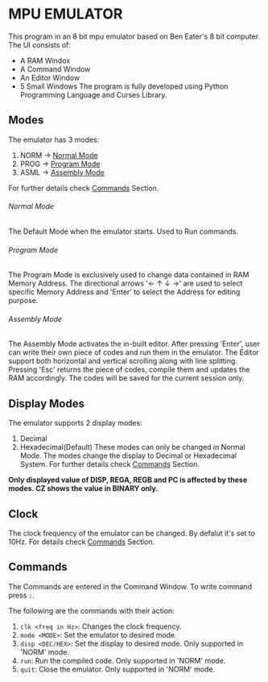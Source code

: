 # MPU EMULATOR
This program in an 8 bit mpu emulator based on Ben Eater's 8 bit computer. 
The UI consists of:
- A RAM Windox
- A Command Window
- An Editor Window
- 5 Small Windows
The program is fully developed using Python Programming Language and Curses Library.

## Modes
The emulator has 3 modes:
1. NORM -> [Normal Mode](#normal-mode)
2. PROG -> [Program Mode](#program-mode)
3. ASML -> [Assembly Mode](#assembly-mode)

For further details check [Commands](#commands) Section.

###### Normal Mode
The Default Mode when the emulator starts.
Used to Run commands.

###### Program Mode
The Program Mode is exclusively used to change data contained in RAM Memory Address.
The directional arrows '← ↑ ↓ →' are used to select specific Memory Address and 'Enter' to select the Address for editing purpose.

###### Assembly Mode
The Assembly Mode activates the in-built editor.
After pressing 'Enter', user can write their own piece of codes and run them in the emulator.
The Editor support both horizontal and vertical scrolling along with line splitting.
Pressing 'Esc' returns the piece of codes, compile them and updates the RAM accordingly.
The codes will be saved for the current session only.

## Display Modes
The emulator supports 2 display modes:
1. Decimal
2. Hexadecimal(Default)
These modes can only be changed in Normal Mode.
The modes change the display to Decimal or Hexadecimal System.
For further details check [Commands](#commands) Section.

**Only displayed value of DISP, REGA, REGB and PC is affected by these modes.
CZ shows the value in BINARY only.**

## Clock
The clock frequency of the emulator can be changed.
By defalut it's set to 10Hz.
For details check [Commands](#commands) Section.

## Commands
The Commands are entered in the Command Window.
To write command press `:`.

The following are the commands with their action:

1. `clk <freq in Hz>`: Changes the clock frequency.
2. `mode <MODE>`: Set the emulator to desired mode.
3. `disp <DEC/HEX>`: Set the display to desired mode. Only supported in 'NORM' mode.
4. `run`: Run the compiled code. Only supported in 'NORM' mode.
5. `quit`: Close the emulator. Only supported in 'NORM' mode.
